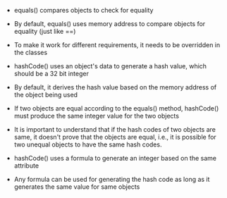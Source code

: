 
-   equals() compares objects to check for equality
    
-   By default, equals() uses memory address to compare objects for equality (just like ==)
    
-   To make it work for different requirements, it needs to be overridden in the classes

-   hashCode() uses an object's data to generate a hash value, which should be a 32 bit integer
    
-   By default, it derives the hash value based on the memory address of the object being used
    
-   If two objects are equal according to the equals() method, hashCode() must produce the same integer value for the two objects
    
-   It is important to understand that if the hash codes of two objects are same, it doesn't prove that the objects are equal, i.e., it is possible for two unequal objects to have the same hash codes. 
    
-   hashCode() uses a formula to generate an integer based on the same attribute
    
-   Any formula can be used for generating the hash code as long as it generates the same value for same objects

##